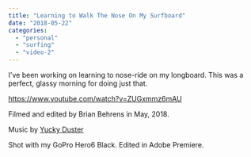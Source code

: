 ```yaml
---
title: "Learning to Walk The Nose On My Surfboard"
date: "2018-05-22"
categories: 
  - "personal"
  - "surfing"
  - "video-2"
---
```


I've been working on learning to nose-ride on my longboard. This was a perfect, glassy morning for doing just that.

https://www.youtube.com/watch?v=ZUGxmmz6mAU

Filmed and edited by Brian Behrens in May, 2018.

Music by [Yucky Duster](https://yuckyduster.bandcamp.com)

Shot with my GoPro Hero6 Black. Edited in Adobe Premiere.
